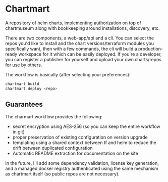 # Chartmart

A repository of helm charts, implementing authorization on top of chartmuseum along with bookkeeping around installations, discovery, etc.

There are two components, a web-app/api and a cli.  You can select the repos you'd like to install and the chart versions/terraform modules you specifically want, then with a few commands, the cli will build a production-ready workspace for it which can be easily deployed.  If you're a developer, you can register a publisher for yourself and upload your own charts/repos for use by others.

The workflow is basically (after selecting your preferences):

```bash
chartmart build
chartmart deploy <repo>
```

## Guarantees

The charmart workflow provides the following:

* secret encryption using AES-256 (so you can keep the entire workflow in git)
* proper preservation of existing configuration on version upgrade
* templating using a shared context between tf and helm to reduce the drift between duplicated configuration
* Automatic README extraction for documentation on the site


In the future, I'll add some dependency validation, license key generation, and a managed docker registry authenticated using the same mechanism as chartmart itself (so public repos are not necessary).